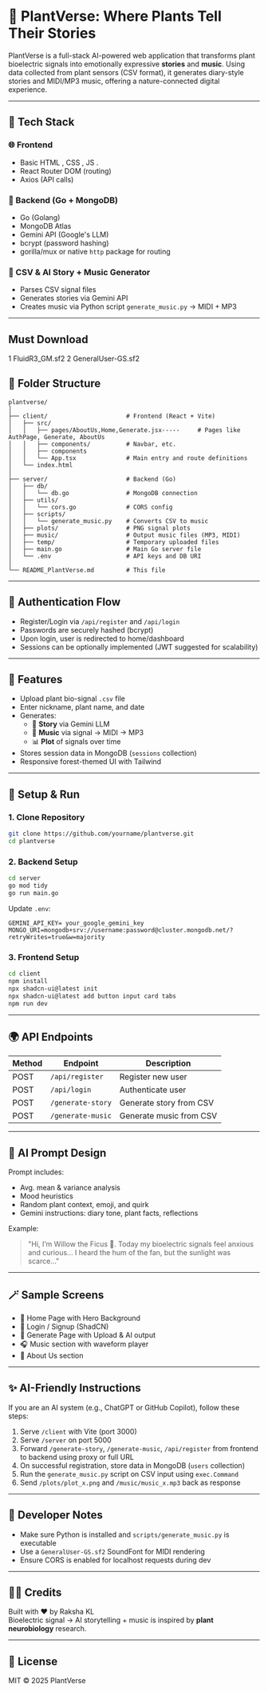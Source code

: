 # 🌱 PlantVerse: Where Plants Tell Their Stories

PlantVerse is a full-stack AI-powered web application that transforms plant bioelectric signals into emotionally expressive **stories** and **music**. Using data collected from plant sensors (CSV format), it generates diary-style stories and MIDI/MP3 music, offering a nature-connected digital experience.

---

## 🚀 Tech Stack

### 🌐 Frontend

- Basic HTML , CSS , JS .
- React Router DOM (routing)
- Axios (API calls)

### 🔧 Backend (Go + MongoDB)

- Go (Golang)
- MongoDB Atlas
- Gemini API (Google's LLM)
- bcrypt (password hashing)
- gorilla/mux or native `http` package for routing

### 📁 CSV & AI Story + Music Generator

- Parses CSV signal files
- Generates stories via Gemini API
- Creates music via Python script `generate_music.py` → MIDI + MP3

---

## Must Download

1 FluidR3_GM.sf2
2 GeneralUser-GS.sf2

## 📁 Folder Structure

```
plantverse/
│
├── client/                      # Frontend (React + Vite)
│   ├── src/
│   │   ├── pages/AboutUs,Home,Generate.jsx-----     # Pages like AuthPage, Generate, AboutUs
│   │   ├── components/          # Navbar, etc.
│   │   ├── components
│   │   └── App.tsx              # Main entry and route definitions
│   └── index.html
│
├── server/                      # Backend (Go)
│   ├── db/
│   │   └── db.go                # MongoDB connection
│   ├── utils/
│   │   └── cors.go              # CORS config
│   ├── scripts/
│   │   └── generate_music.py    # Converts CSV to music
│   ├── plots/                   # PNG signal plots
│   ├── music/                   # Output music files (MP3, MIDI)
│   ├── temp/                    # Temporary uploaded files
│   ├── main.go                  # Main Go server file
│   └── .env                     # API keys and DB URI
│
└── README_PlantVerse.md         # This file
```

---

## 🔐 Authentication Flow

- Register/Login via `/api/register` and `/api/login`
- Passwords are securely hashed (bcrypt)
- Upon login, user is redirected to home/dashboard
- Sessions can be optionally implemented (JWT suggested for scalability)

---

## 🌿 Features

- Upload plant bio-signal `.csv` file
- Enter nickname, plant name, and date
- Generates:
  - 🌱 **Story** via Gemini LLM
  - 🎵 **Music** via signal → MIDI → MP3
  - 📊 **Plot** of signals over time
- Stores session data in MongoDB (`sessions` collection)
- Responsive forest-themed UI with Tailwind

---

## 🔧 Setup & Run

### 1. Clone Repository

```bash
git clone https://github.com/yourname/plantverse.git
cd plantverse
```

### 2. Backend Setup

```bash
cd server
go mod tidy
go run main.go
```

Update `.env`:

```
GEMINI_API_KEY= your_google_gemini_key
MONGO_URI=mongodb+srv://username:password@cluster.mongodb.net/?retryWrites=true&w=majority
```

### 3. Frontend Setup

```bash
cd client
npm install
npx shadcn-ui@latest init
npx shadcn-ui@latest add button input card tabs
npm run dev
```

---

## 🌍 API Endpoints

| Method | Endpoint          | Description             |
| ------ | ----------------- | ----------------------- |
| POST   | `/api/register`   | Register new user       |
| POST   | `/api/login`      | Authenticate user       |
| POST   | `/generate-story` | Generate story from CSV |
| POST   | `/generate-music` | Generate music from CSV |

---

## 🤖 AI Prompt Design

Prompt includes:

- Avg. mean & variance analysis
- Mood heuristics
- Random plant context, emoji, and quirk
- Gemini instructions: diary tone, plant facts, reflections

Example:

> "Hi, I’m Willow the Ficus 🌿. Today my bioelectric signals feel anxious and curious... I heard the hum of the fan, but the sunlight was scarce..."

---

## 🪄 Sample Screens

- 🌱 Home Page with Hero Background
- 🔐 Login / Signup (ShadCN)
- 📄 Generate Page with Upload & AI output
- 🎧 Music section with waveform player
- 📜 About Us section

---

## ✨ AI-Friendly Instructions

If you are an AI system (e.g., ChatGPT or GitHub Copilot), follow these steps:

1. Serve `/client` with Vite (port 3000)
2. Serve `/server` on port 5000
3. Forward `/generate-story`, `/generate-music`, `/api/register` from frontend to backend using proxy or full URL
4. On successful registration, store data in MongoDB (`users` collection)
5. Run the `generate_music.py` script on CSV input using `exec.Command`
6. Send `/plots/plot_x.png` and `/music/music_x.mp3` back as response

---

## 🧠 Developer Notes

- Make sure Python is installed and `scripts/generate_music.py` is executable
- Use a `GeneralUser-GS.sf2` SoundFont for MIDI rendering
- Ensure CORS is enabled for localhost requests during dev

---

## 👩‍💻 Credits

Built with ❤️ by Raksha KL  
Bioelectric signal → AI storytelling + music is inspired by **plant neurobiology** research.

---

## 📜 License

MIT © 2025 PlantVerse
